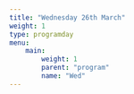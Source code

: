 ```yaml
---
title: "Wednesday 26th March"
weight: 1
type: programday
menu:
    main:
        weight: 1
        parent: "program"
        name: "Wed"
---
```

